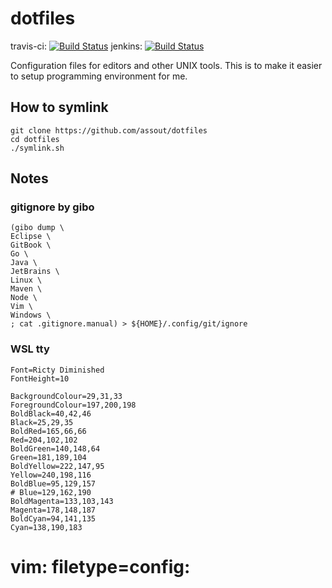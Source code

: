 # dotfiles

travis-ci: [![Build Status](https://travis-ci.org/assout/dotfiles.svg)](https://travis-ci.org/assout/dotfiles)
jenkins: [![Build Status](https://jenkins-assout.rhcloud.com/buildStatus/icon?job=dotfiles-statistics)](https://jenkins-assout.rhcloud.com/job/dotfiles-statistics/)

Configuration files for editors and other UNIX tools. This is to make it easier to setup programming environment for me.

## How to symlink

    git clone https://github.com/assout/dotfiles
    cd dotfiles
    ./symlink.sh

## Notes

### gitignore by gibo

    (gibo dump \
    Eclipse \
    GitBook \
    Go \
    Java \
    JetBrains \
    Linux \
    Maven \
    Node \
    Vim \
    Windows \
    ; cat .gitignore.manual) > ${HOME}/.config/git/ignore

### WSL tty

    Font=Ricty Diminished
    FontHeight=10

    BackgroundColour=29,31,33
    ForegroundColour=197,200,198
    BoldBlack=40,42,46
    Black=25,29,35
    BoldRed=165,66,66
    Red=204,102,102
    BoldGreen=140,148,64
    Green=181,189,104
    BoldYellow=222,147,95
    Yellow=240,198,116
    BoldBlue=95,129,157
    # Blue=129,162,190
    BoldMagenta=133,103,143
    Magenta=178,148,187
    BoldCyan=94,141,135
    Cyan=138,190,183

# vim: filetype=config:
